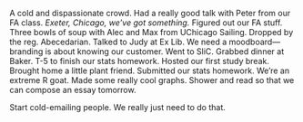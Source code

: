 A cold and dispassionate crowd. Had a really good talk with Peter from our FA class. *Exeter, Chicago, we’ve got something.* Figured out our FA stuff. Three bowls of soup with Alec and Max from UChicago Sailing. Dropped by the reg. Abecedarian. Talked to Judy at Ex Lib. We need a moodboard—branding is about knowing our customer. Went to SliC. Grabbed dinner at Baker. T-5 to finish our stats homework. Hosted our first study break. Brought home a little plant friend. Submitted our stats homework. We’re an extreme R goat. Made some really cool graphs. Shower and read so that we can compose an essay tomorrow. 

Start cold-emailing people. We really just need to do that.